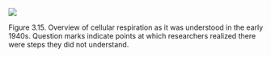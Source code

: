 ![](https://cdn.mathpix.com/cropped/2024_06_22_848e48a6f912ea8f4a4ag-1.jpg?height=1115&width=1484&top_left_y=152&top_left_x=391)

Figure 3.15. Overview of cellular respiration as it was understood in the early 1940s. Question marks indicate points at which researchers realized there were steps they did not understand.